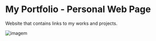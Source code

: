 # My Portfolio - Personal Web Page
Website that contains links to my works and projects.

![imagem](https://github.com/marianarp27/marianarp27.github.io/assets/75372553/cc2319a6-cf81-45b5-8f3f-5d95a6106728)


